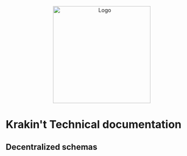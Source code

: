 <p align="center">
  <img src="https://raw.githubusercontent.com/krakintgithub/misc/master/logo_s1.png" width="256" title="Logo">
</p>

# Krakin't Technical documentation
## Decentralized schemas
